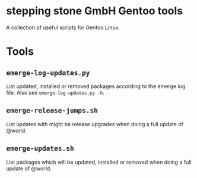 # stepping stone GmbH Gentoo tools

A collection of useful scripts for Gentoo Linux.

# Tools

## `emerge-log-updates.py`

List updated, installed or removed packages according to the emerge log file.
Also see `emerge-log-updates.py -h`.

## `emerge-release-jumps.sh`

List updates with might be release upgrades when doing a full update of @world.

## `emerge-updates.sh`

List packages which will be updated, installed or removed when doing a full
update of @world.
